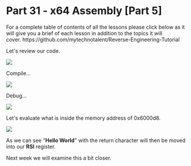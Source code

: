 <h1>Part 31 - x64 Assembly [Part 5]</h1><p>For a complete table of contents of all the lessons please click below as it will give you a brief of each lesson in addition to the topics it will cover. https://github.com/mytechnotalent/Reverse-Engineering-Tutorial</p><p>Let's review our code.</p><div class="slate-resizable-image-embed slate-image-embed__resize-full-width"><img src="https://media-exp1.licdn.com/dms/image/C4E12AQElNN_jEOL1BA/article-inline_image-shrink_1000_1488/0/1553248751760?e=1614211200&amp;v=beta&amp;t=kM0LO-0o2zwHqVXB3Cdbc-OVQ4pM61KFFA9ZLwkje8M"/></div><p>Compile...</p><div class="slate-resizable-image-embed slate-image-embed__resize-full-width"><img src="https://media-exp1.licdn.com/dms/image/C4E12AQHZZXT8eNsPtQ/article-inline_image-shrink_1000_1488/0/1553248766003?e=1614211200&amp;v=beta&amp;t=v1I8qrtpJ90W8bkRnD4in1ciuV0QhbRrUBUztloznP0"/></div><p>Debug...</p><div class="slate-resizable-image-embed slate-image-embed__resize-full-width"><img src="https://media-exp1.licdn.com/dms/image/C4E12AQEuLBaBtI8MTw/article-inline_image-shrink_1000_1488/0/1553248783477?e=1614211200&amp;v=beta&amp;t=tGW5Z4y3F3Gsp0WWhYqYpvQgTpTOk8_Jle8a9sz4zk0"/></div><p>Let's evaluate what is inside the memory address of 0x6000d8.</p><div class="slate-resizable-image-embed slate-image-embed__resize-full-width"><img src="https://media-exp1.licdn.com/dms/image/C4E12AQG9j-_tdPqNAw/article-inline_image-shrink_1000_1488/0/1553248844375?e=1614211200&amp;v=beta&amp;t=Jrbii9tYGCkHpXZ3gakSK3SBw81AXhnt5Xo4BW6MV7Y"/></div><p>As we can see "<strong>Hello World</strong>" with the return character will then be moved into our <strong>RSI</strong> register.</p><p>Next week we will examine this a bit closer.</p>